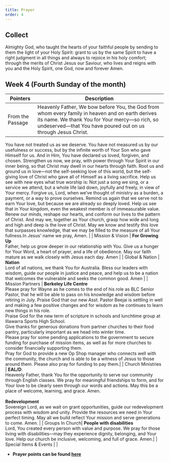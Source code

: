 ```yaml
---
title: Prayer
order: 4
---
```


## Collect
Almighty God, who taught the hearts of your faithful people by sending to them the light of your Holy Spirit: grant to us by the same Spirit to have a right judgment in all things and always to rejoice in his holy comfort; through the merits of Christ Jesus our Saviour, who lives and reigns with you and the Holy Spirit, one God, now and forever Amen.


## Week 4 (Fourth Sunday of the month)

| Pointers | Description |
| --- | --- |
| From the Passage | Heavenly Father, We bow before You, the God from whom every family in heaven and on earth derives its name. We thank You for Your mercy—so rich, so undeserved—that You have poured out on us through Jesus Christ.
 You have not treated us as we deserve. You have not measured us by our usefulness or success, but by the infinite worth of Your Son who gave Himself for us. And in Him, You have declared us loved, forgiven, and chosen. Strengthen us now, we pray, with power through Your Spirit in our inner being, so that Christ may dwell in our hearts through faith.
 Root us and ground us in love—not the self-seeking love of this world, but the self-giving love of Christ who gave all of Himself as a living sacrifice. Help us see with new eyes what true worship is:
 Not just a song we sing, or a service we attend, but a whole life laid down, joyfully and freely, in view of Your mercy. Forgive us, Lord, when we’ve thought of ministry as a burden, a payment, or a way to prove ourselves.
 Remind us again that we serve not to earn Your love, but because we are already so deeply loved. Help us see that in Your kingdom, even the weakest member is of immeasurable value. Renew our minds, reshape our hearts, and conform our lives to the pattern of Christ. And may we, together as Your church, grasp how wide and long and high and deep is the love of Christ. May we know and testify this love that surpasses knowledge,
 that we may be filled to the measure of all Your fullness.In Jesus' name we pray, Amen. |
| Mission & Vision | **For Growing Up**<br>Father, help us grow deeper in our relationship with You. Give us a hunger for Your Word, a heart of prayer, and a life of obedience. May our faith mature as we walk closely with Jesus each day. Amen | 
| Global & Nation | **Nation**<br>Lord of all nations, we thank You for Australia. Bless our leaders with wisdom, guide our people in justice and peace, and help us to be a nation that welcomes the vulnerable and seeks the common good. Amen |
| Mission Partners  | **Berkeley Life Centre**<br>Please pray for Wayne as he comes to the end of his role as BLC Senior Pastor, that he will be able to pass on his knowledge and wisdom before retiring in July. Praise God that our new Asst. Pastor Beejai is settling in well and making a few positive changes and for wisdom as he continues to learn new things in his role.<br>Praise God for the new term of scripture in schools and lunchtime group at Illawarra Sports High School.<br>Give thanks for generous donations from partner churches to their food pantry, particularly important as we head into winter time. <br>Please pray for some pending applications to the government to secure funding for purchase of mission items, as well as for more churches to consider financially supporting them. <br>Pray for God to provide a new Op Shop manager who connects well with the community, the church and is able to be a witness of Jesus to those around them. Please also pray for funding to pay them.|
| Church Ministries | **EAL/D**:<br>Heavenly Father, thank You for the opportunity to serve our community through English classes. We pray for meaningful friendships to form, and for Your love to be clearly seen through our words and actions. May this be a place of welcome, learning, and grace. Amen.<br><br>**Redevelopment**<br>Sovereign Lord, as we wait on grant opportunities, guide our redevelopment process with wisdom and unity. Provide the resources we need in Your perfect timing. May all we build reflect Your mission and serve generations to come. Amen. |
| Groups In Church| **People with disabilities**<br>Lord, You created every person with value and purpose. We pray for those living with disabilities—may they experience dignity, belonging, and Your love. Help our church be inclusive, welcoming, and full of grace. Amen.|
| Special Items & Events |  |


- **Prayer points can be found [here](https://stgeorgeshurstville.org.au/prayer)**
